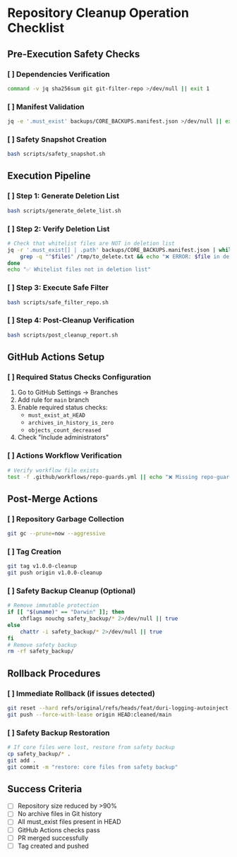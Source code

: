 # Repository Cleanup Operation Checklist

## Pre-Execution Safety Checks

### [ ] Dependencies Verification
```bash
command -v jq sha256sum git git-filter-repo >/dev/null || exit 1
```

### [ ] Manifest Validation
```bash
jq -e '.must_exist' backups/CORE_BACKUPS.manifest.json >/dev/null || exit 1
```

### [ ] Safety Snapshot Creation
```bash
bash scripts/safety_snapshot.sh
```

## Execution Pipeline

### [ ] Step 1: Generate Deletion List
```bash
bash scripts/generate_delete_list.sh
```

### [ ] Step 2: Verify Deletion List
```bash
# Check that whitelist files are NOT in deletion list
jq -r '.must_exist[] | .path' backups/CORE_BACKUPS.manifest.json | while read file; do
    grep -q "^$file$" /tmp/to_delete.txt && echo "❌ ERROR: $file in deletion list" && exit 1
done
echo "✅ Whitelist files not in deletion list"
```

### [ ] Step 3: Execute Safe Filter
```bash
bash scripts/safe_filter_repo.sh
```

### [ ] Step 4: Post-Cleanup Verification
```bash
bash scripts/post_cleanup_report.sh
```

## GitHub Actions Setup

### [ ] Required Status Checks Configuration
1. Go to GitHub Settings → Branches
2. Add rule for `main` branch
3. Enable required status checks:
   - `must_exist_at_HEAD`
   - `archives_in_history_is_zero`
   - `objects_count_decreased`
4. Check "Include administrators"

### [ ] Actions Workflow Verification
```bash
# Verify workflow file exists
test -f .github/workflows/repo-guards.yml || echo "❌ Missing repo-guards.yml"
```

## Post-Merge Actions

### [ ] Repository Garbage Collection
```bash
git gc --prune=now --aggressive
```

### [ ] Tag Creation
```bash
git tag v1.0.0-cleanup
git push origin v1.0.0-cleanup
```

### [ ] Safety Backup Cleanup (Optional)
```bash
# Remove immutable protection
if [[ "$(uname)" == "Darwin" ]]; then
    chflags nouchg safety_backup/* 2>/dev/null || true
else
    chattr -i safety_backup/* 2>/dev/null || true
fi
# Remove safety backup
rm -rf safety_backup/
```

## Rollback Procedures

### [ ] Immediate Rollback (if issues detected)
```bash
git reset --hard refs/original/refs/heads/feat/duri-logging-autoinject
git push --force-with-lease origin HEAD:cleaned/main
```

### [ ] Safety Backup Restoration
```bash
# If core files were lost, restore from safety backup
cp safety_backup/* .
git add .
git commit -m "restore: core files from safety backup"
```

## Success Criteria

- [ ] Repository size reduced by >90%
- [ ] No archive files in Git history
- [ ] All must_exist files present in HEAD
- [ ] GitHub Actions checks pass
- [ ] PR merged successfully
- [ ] Tag created and pushed

